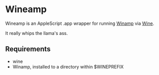 # Wineamp

Wineamp is an AppleScript .app wrapper for running [Winamp](http://www.winamp.com/) via [Wine](https://www.winehq.org/).

It really whips the llama's ass.

## Requirements

* wine
* Winamp, installed to a directory within $WINEPREFIX
